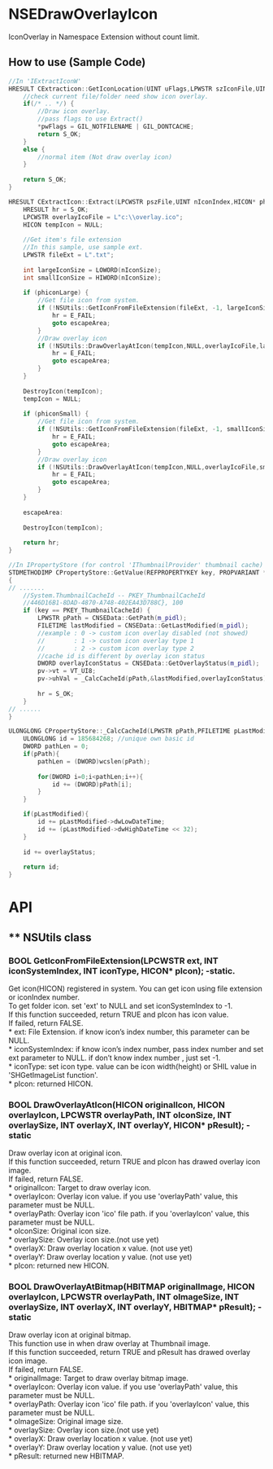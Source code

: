 # NSEDrawOverlayIcon

IconOverlay in Namespace Extension without count limit.

## How to use (Sample Code)
```c++
//In 'IExtractIconW'
HRESULT CExtracticon::GetIconLocation(UINT uFlags,LPWSTR szIconFile,UINT cchMax,int *piIndex,UINT *pwFlags) {
	//check current file/folder need show icon overlay.
	if(/* .. */) {
		//Draw icon overlay.
		//pass flags to use Extract()
		*pwFlags = GIL_NOTFILENAME | GIL_DONTCACHE;
		return S_OK;
	}
	else {
		//normal item (Not draw overlay icon)
	}
	
	return S_OK;
}

HRESULT CExtractIcon::Extract(LPCWSTR pszFile,UINT nIconIndex,HICON* phiconLarge,HICON* phiconSmall,UINT nIconSize) {
	HRESULT hr = S_OK;
	LPCWSTR overlayIcoFile = L"c:\\overlay.ico";
	HICON tempIcon = NULL;
	
	//Get item's file extension
	//In this sample, use sample ext.
	LPWSTR fileExt = L".txt";
	
	int largeIconSize = LOWORD(nIconSize);
	int smallIconSize = HIWORD(nIconSize);
	
	if (phiconLarge) {
		//Get file icon from system.
		if (!NSUtils::GetIconFromFileExtension(fileExt, -1, largeIconSize, &tempIcon)) {
			hr = E_FAIL;
			goto escapeArea;
		}
		//Draw overlay icon
		if (!NSUtils::DrawOverlayAtIcon(tempIcon,NULL,overlayIcoFile,largeIconSize,0,0,0,phIconLarge)) {
			hr = E_FAIL;
			goto escapeArea;
		}
	}
	
	DestroyIcon(tempIcon);
	tempIcon = NULL;
	
	if (phiconSmall) {
		//Get file icon from system.
		if (!NSUtils::GetIconFromFileExtension(fileExt, -1, smallIconSize, &tempIcon)) {
			hr = E_FAIL;
			goto escapeArea;
		}
		//Draw overlay icon
		if (!NSUtils::DrawOverlayAtIcon(tempIcon,NULL,overlayIcoFile,smallIconSize,0,0,0,phiconSmall)) {
			hr = E_FAIL;
			goto escapeArea;
		}
	}
	
	escapeArea:
	
	DestroyIcon(tempIcon);
	
	return hr;
}

//In IPropertyStore (for control 'IThumbnailProvider' thumbnail cache)
STDMETHODIMP CPropertyStore::GetValue(REFPROPERTYKEY key, PROPVARIANT *pv) //IPropertyStore
{
// .......
	//System.ThumbnailCacheId -- PKEY_ThumbnailCacheId
	//446D16B1-8DAD-4870-A748-402EA43D788C}, 100
	if (key == PKEY_ThumbnailCacheId) {
		LPWSTR pPath = CNSEData::GetPath(m_pidl);
		FILETIME lastModified = CNSEData::GetLastModified(m_pidl);
		//example : 0 -> custom icon overlay disabled (not showed)
		//		  : 1 -> custom icon overlay type 1 
		//        : 2 -> custom icon overlay type 2
		//cache id is different by overlay icon status
		DWORD overlayIconStatus = CNSEData::GetOverlayStatus(m_pidl);
		pv->vt = VT_UI8;
		pv->uhVal = _CalcCacheId(pPath,&lastModified,overlayIconStatus);
		
		hr = S_OK;
	}
// ......
}

ULONGLONG CPropertyStore::_CalcCacheId(LPWSTR pPath,PFILETIME pLastModified,DWORD overlayStatus){
	ULONGLONG id = 185684268; //unique own basic id
	DWORD pathLen = 0;
	if(pPath){
		pathLen = (DWORD)wcslen(pPath);
		
		for(DWORD i=0;i<pathLen;i++){
			id += (DWORD)pPath[i];
		}
	}

	if(pLastModified){
		id += pLastModified->dwLowDateTime;
		id += (pLastModified->dwHighDateTime << 32);
	}
	
	id += overlayStatus;
	
	return id;
}


```
# API
## ** NSUtils class
### BOOL GetIconFromFileExtension(LPCWSTR ext, INT iconSystemIndex, INT iconType, HICON* pIcon); -static.
Get icon(HICON) registered in system. You can get icon using file extension or iconIndex number.\
To get folder icon. set 'ext' to NULL and set iconSystemIndex to -1.\
If this function succeeded, return TRUE and pIcon has icon value.\
If failed, return FALSE.\
	* ext: File Extension. if know icon’s index number, this parameter can be NULL.\
	* iconSystemIndex: if know icon’s index number, pass index number and set ext parameter to NULL. if don’t know index number , just set -1.\
	* iconType: set icon type. value can be icon width(height) or SHIL value in 'SHGetImageList function'.\
	* pIcon: returned HICON.

### BOOL DrawOverlayAtIcon(HICON originalIcon, HICON overlayIcon, LPCWSTR overlayPath, INT oIconSize, INT overlaySize, INT overlayX, INT overlayY, HICON* pResult); -static
Draw overlay icon at original icon.\
If this function succeeded, return TRUE and pIcon has drawed overlay icon image.\
If failed, return FALSE.\
	* originalIcon: Target to draw overlay icon.\
	* overlayIcon:  Overlay icon value. if you use 'overlayPath' value, this parameter must be NULL.\
	* overlayPath: Overlay icon 'ico' file path. if you 'overlayIcon' value, this parameter must be NULL.\
	* oIconSize: Original icon size.\
	* overlaySize: Overlay icon size.(not use yet)\
	* overlayX: Draw overlay location x value. (not use yet)\
	* overlayY: Draw overlay location y value. (not use yet)\
	* pIcon: returned new HICON.

### BOOL DrawOverlayAtBitmap(HBITMAP originalImage, HICON overlayIcon, LPCWSTR overlayPath, INT oImageSize, INT overlaySize, INT overlayX, INT overlayY, HBITMAP* pResult); -static
Draw overlay icon at original bitmap.\
This function use in when draw overlay at Thumbnail image.\
If this function succeeded, return TRUE and pResult has drawed overlay icon image.\
If failed, return FALSE.\
	* originalImage: Target to draw overlay bitmap image.\
	* overlayIcon:  Overlay icon value. if you use 'overlayPath' value, this parameter must be NULL.\
	* overlayPath: Overlay icon 'ico' file path. if you 'overlayIcon' value, this parameter must be NULL.\
	* oImageSize: Original image size.\
	* overlaySize: Overlay icon size.(not use yet)\
	* overlayX: Draw overlay location x value. (not use yet)\
	* overlayY: Draw overlay location y value. (not use yet)\
	* pResult: returned new HBITMAP.
	

